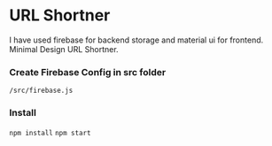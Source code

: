 # URL Shortner

I have used firebase for backend storage and material ui for frontend. Minimal Design URL Shortner.

### Create Firebase Config in src folder
```/src/firebase.js```

### Install
```npm install```
```npm start```
